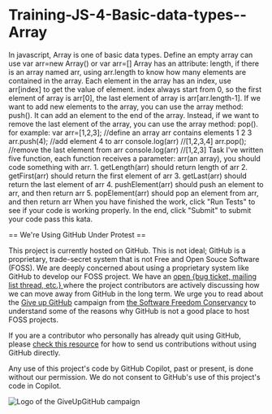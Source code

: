 # Training-JS-4-Basic-data-types--Array
In javascript, Array is one of basic data types. Define an empty array can use var arr=new Array() or var arr=[]  Array has an attribute: length, if there is an array named arr, using arr.length to know how many elements are contained in the array.  Each element in the array has an index, use arr[index] to get the value of element.  index always start from 0, so the first element of array is arr[0], the last element of array is arr[arr.length-1].  If we want to add new elements to the array, you can use the array method: push(). It can add an element to the end of the array. Instead, if we want to remove the last element of the array, you can use the array method: pop(). for example:  var arr=[1,2,3];     //define an array arr contains elements 1 2 3 arr.push(4);         //add element 4 to arr console.log(arr)     //[1,2,3,4] arr.pop();           //remove the last element from arr console.log(arr)     //[1,2,3] Task I've written five function, each function receives a parameter: arr(an array), you should code something with arr.      1. getLength(arr)    should return length of arr     2. getFirst(arr)     should return the first element of arr     3. getLast(arr)      should return the last element of arr     4. pushElement(arr)  should push an element to arr, and then return arr     5. popElement(arr)   should pop an element from arr, and then return arr When you have finished the work, click "Run Tests" to see if your code is working properly.  In the end, click "Submit" to submit your code pass this kata.


== We're Using GitHub Under Protest ==

This project is currently hosted on GitHub.  This is not ideal; GitHub is a
proprietary, trade-secret system that is not Free and Open Souce Software
(FOSS).  We are deeply concerned about using a proprietary system like GitHub
to develop our FOSS project.  We have an
[open {bug ticket, mailing list thread, etc.} ](INSERT_LINK) where the
project contributors are actively discussing how we can move away from GitHub
in the long term.  We urge you to read about the
[Give up GitHub](https://GiveUpGitHub.org) campaign from
[the Software Freedom Conservancy](https://sfconservancy.org) to understand
some of the reasons why GitHub is not a good place to host FOSS projects.

If you are a contributor who personally has already quit using GitHub, please
[check this resource](INSERT_LINK) for how to send us contributions without
using GitHub directly.

Any use of this project's code by GitHub Copilot, past or present, is done
without our permission.  We do not consent to GitHub's use of this project's
code in Copilot.

![Logo of the GiveUpGitHub campaign](https://sfconservancy.org/img/GiveUpGitHub.png)
